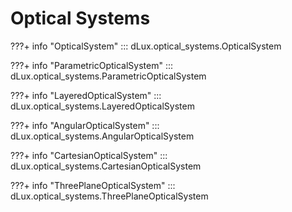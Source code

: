 # Optical Systems

???+ info "OpticalSystem"
    ::: dLux.optical_systems.OpticalSystem

???+ info "ParametricOpticalSystem"
    ::: dLux.optical_systems.ParametricOpticalSystem

???+ info "LayeredOpticalSystem"
    ::: dLux.optical_systems.LayeredOpticalSystem

???+ info "AngularOpticalSystem"
    ::: dLux.optical_systems.AngularOpticalSystem

???+ info "CartesianOpticalSystem"
    ::: dLux.optical_systems.CartesianOpticalSystem

???+ info "ThreePlaneOpticalSystem"
    ::: dLux.optical_systems.ThreePlaneOpticalSystem